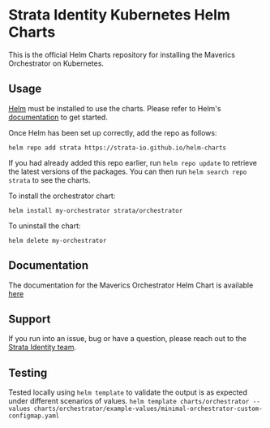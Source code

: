 # Strata Identity Kubernetes Helm Charts

This is the official Helm Charts repository for installing the Maverics Orchestrator
on Kubernetes.

## Usage

[Helm](https://helm.sh) must be installed to use the charts.  Please refer to
Helm's [documentation](https://helm.sh/docs) to get started.

Once Helm has been set up correctly, add the repo as follows:

    helm repo add strata https://strata-io.github.io/helm-charts

If you had already added this repo earlier, run `helm repo update` to retrieve
the latest versions of the packages.  You can then run `helm search repo
strata` to see the charts.

To install the orchestrator chart:

    helm install my-orchestrator strata/orchestrator

To uninstall the chart:

    helm delete my-orchestrator

## Documentation
The documentation for the Maverics Orchestrator Helm Chart is available
[here](https://github.com/strata-io/helm-charts/charts/orchestrator/README.md)

## Support
If you run into an issue, bug or have a question, please reach out to the [Strata
Identity team](https://www.strata.io/company/contact/).

## Testing
Tested locally using `helm template` to validate the output is as expected under different scenarios of values.
`helm template charts/orchestrator --values charts/orchestrator/example-values/minimal-orchestrator-custom-configmap.yaml`
